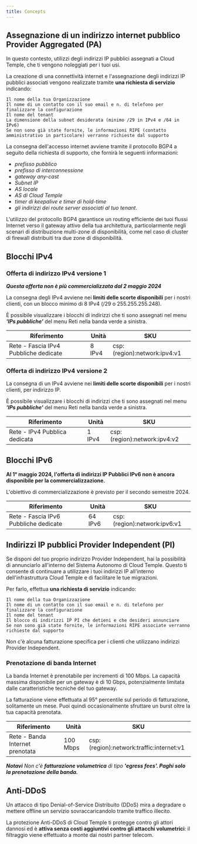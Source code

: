 ```yaml
---
title: Concepts
---
```


## Assegnazione di un indirizzo internet pubblico Provider Aggregated (PA)

In questo contesto, utilizzi degli indirizzi IP pubblici assegnati a Cloud Temple, che ti vengono noleggiati per i tuoi usi.

La creazione di una connettività internet e l'assegnazione degli indirizzi IP pubblici associati vengono realizzate tramite __una richiesta di servizio__ indicando:

    Il nome della tua Organizzazione
    Il nome di un contatto con il suo email e n. di telefono per finalizzare la configurazione
    Il nome del tenant
    La dimensione della subnet desiderata (minimo /29 in IPv4 e /64 in IPv6)
    Se non sono già state fornite, le informazioni RIPE (contatto amministrativo in particolare) verranno richieste dal supporto

La consegna dell'accesso internet avviene tramite il protocollo BGP4 a seguito della richiesta di supporto, che fornirà le seguenti informazioni:

- *prefisso pubblico*
- *prefisso di interconnessione*
- *gateway any-cast*
- *Subnet IP*
- *AS locale*
- *AS di Cloud Temple*
- *timer di keepalive e timer di hold-time*
- *gli indirizzi dei route server associati al tuo tenant*.

L'utilizzo del protocollo BGP4 garantisce un routing efficiente dei tuoi flussi Internet verso il gateway attivo della tua architettura, particolarmente negli scenari di distribuzione multi-zone di disponibilità, come nel caso di cluster di firewall distribuiti tra due zone di disponibilità.

## Blocchi IPv4

### Offerta di indirizzo IPv4 versione 1

__*Questa offerta non è più commercializzata dal 2 maggio 2024*__

La consegna degli IPv4 avviene nei __limiti delle scorte disponibili__ per i nostri clienti, con un blocco minimo di 8 IPv4 (/29 o 255.255.255.248).

È possibile visualizzare i blocchi di indirizzi che ti sono assegnati nel menu __*'IPs pubbliche'*__ del menu Reti nella banda verde a sinistra.

| Riferimento                             | Unità  | SKU                          |
| --------------------------------------- | ------ | ---------------------------- |
| Rete - Fascia IPv4 Pubbliche dedicate   | 8 IPv4 | csp:(region):network:ipv4:v1 |

### Offerta di indirizzo IPv4 versione 2

La consegna di un IPv4 avviene nei __limiti delle scorte disponibili__ per i nostri clienti, per indirizzo IP.

È possibile visualizzare i blocchi di indirizzi che ti sono assegnati nel menu __*'IPs pubbliche'*__ del menu Reti nella banda verde a sinistra.

| Riferimento                     | Unità  | SKU                          |
| ------------------------------- | ------ | ---------------------------- |
| Rete - IPv4 Pubblica dedicata   | 1 IPv4 | csp:(region):network:ipv4:v2 |

## Blocchi IPv6

__Al 1° maggio 2024, l'offerta di indirizzi IP Pubblici IPv6 non è ancora disponibile per la commercializzazione.__

L'obiettivo di commercializzazione è previsto per il secondo semestre 2024.

| Riferimento                             | Unità   | SKU                          |
| --------------------------------------- | ------- | ---------------------------- |
| Rete - Fascia IPv6 Pubbliche dedicate   | 64 IPv6 | csp:(region):network:ipv6:v1 |

## Indirizzi IP pubblici Provider Independent (PI)

Se disponi del tuo proprio indirizzo Provider Independent, hai la possibilità di annunciarlo all'interno del Sistema Autonomo di Cloud Temple. Questo ti consente di continuare a utilizzare i tuoi indirizzi IP all'interno dell'infrastruttura Cloud Temple e di facilitare le tue migrazioni.

Per farlo, effettua __una richiesta di servizio__ indicando:

    Il nome della tua Organizzazione
    Il nome di un contatto con il suo email e n. di telefono per finalizzare la configurazione
    Il nome del tenant
    Il blocco di indirizzi IP PI che detieni e che desideri annunciare
    Se non sono già state fornite, le informazioni RIPE associate verranno richieste dal supporto

Non c'è alcuna fatturazione specifica per i clienti che utilizzano indirizzi Provider Independent.

### Prenotazione di banda Internet

La banda Internet è prenotabile per incrementi di 100 Mbps. La capacità massima disponibile per un gateway è di 10 Gbps, potenzialmente limitata dalle caratteristiche tecniche del tuo gateway.

La fatturazione viene effettuata al 95° percentile sul periodo di fatturazione, solitamente un mese. Puoi quindi occasionalmente sfruttare un burst oltre la tua capacità prenotata.

| Riferimento                                 | Unità    | SKU                                 |
| ------------------------------------------- | -------- | ----------------------------------- |
| Rete - Banda Internet prenotata             | 100 Mbps | csp:(region):network:traffic:internet:v1 |

__*Notavi*__
*Non c'è __fatturazione volumetrica__ di tipo __'egress fees'. Paghi solo la prenotazione della banda.__*


## Anti-DDoS

Un attacco di tipo Denial-of-Service Distribuito (DDoS) mira a degradare o mettere offline un servizio sovraccaricandolo tramite traffico illecito.

La protezione Anti-DDoS di Cloud Temple ti protegge contro gli attori dannosi ed è __attiva senza costi aggiuntivi contro gli attacchi volumetrici__: il filtraggio viene effettuato a monte dai nostri partner telecom.